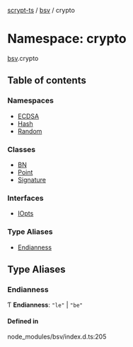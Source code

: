 [scrypt-ts](../README.md) / [bsv](bsv.md) / crypto

# Namespace: crypto

[bsv](bsv.md).crypto

## Table of contents

### Namespaces

- [ECDSA](bsv.crypto.ECDSA.md)
- [Hash](bsv.crypto.Hash.md)
- [Random](bsv.crypto.Random.md)

### Classes

- [BN](../classes/bsv.crypto.BN.md)
- [Point](../classes/bsv.crypto.Point.md)
- [Signature](../classes/bsv.crypto.Signature.md)

### Interfaces

- [IOpts](../interfaces/bsv.crypto.IOpts.md)

### Type Aliases

- [Endianness](bsv.crypto.md#endianness)

## Type Aliases

### Endianness

Ƭ **Endianness**: ``"le"`` \| ``"be"``

#### Defined in

node_modules/bsv/index.d.ts:205
